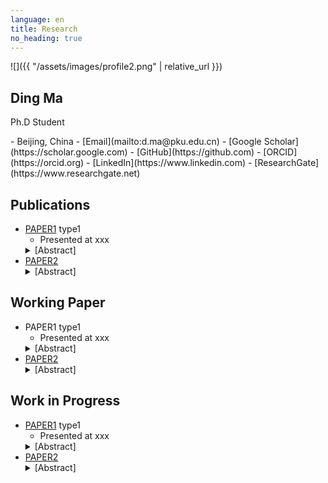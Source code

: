 ```yaml
---
language: en
title: Research
no_heading: true
---
```


<div class="row">
<div class="col-md-4" markdown="1">
<div class="site-personal-heading" markdown="1">
![]({{ "/assets/images/profile2.png" | relative_url }})

## Ding Ma

Ph.D Student
</div>
<div class="site-personal-info" markdown="1">
- <span class="icon icon-office"></span> Beijing, China
- <span class="icon icon-mail"></span> [Email](mailto:d.ma@pku.edu.cn)
- <span class="icon icon-google-scholar"></span> [Google Scholar](https://scholar.google.com)
- <span class="icon icon-github"></span> [GitHub](https://github.com)
- <span class="icon icon-orcid"></span> [ORCID](https://orcid.org)
- <span class="icon icon-linkedin"></span> [LinkedIn](https://www.linkedin.com)
- <span class="icon icon-researchgate"></span> [ResearchGate](https://www.researchgate.net)
</div>
</div>
<div class="col-md-8" markdown="1">

## Publications

<ul>
<li><a href="{{ "/research/paper01.html" | relative_url }}">PAPER1</a> <span class="label label-default">type1</span><ul><li>Presented at xxx</li></ul><details><summary>[Abstract]</summary>xxxxx.</details></li>
<li><a href="{{ "/research/paper01.html" | relative_url }}">PAPER2</a><details><summary>[Abstract]</summary>xxxxx.</details></li>
</ul>

## Working Paper

<ul>
<li>PAPER1 <span class="label label-default">type1</span><ul><li>Presented at xxx</li></ul><details><summary>[Abstract]</summary>xxxxx.</details></li>
<li><a href="{{ "/research/paper01.html" | relative_url }}">PAPER2</a><details><summary>[Abstract]</summary>xxxxx.</details></li>
</ul>

## Work in Progress

<ul>
<li><a href="{{ "/research/paper01.html" | relative_url }}">PAPER1</a> <span class="label label-default">type1</span><ul><li>Presented at xxx</li></ul><details><summary>[Abstract]</summary>xxxxx.</details></li>
<li><a href="{{ "/research/paper01.html" | relative_url }}">PAPER2</a><details><summary>[Abstract]</summary>xxxxx.</details></li>
</ul>
